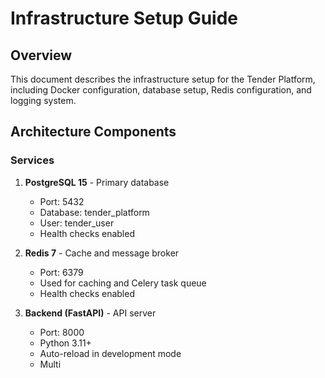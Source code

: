 # Infrastructure Setup Guide

## Overview

This document describes the infrastructure setup for the Tender Platform, including Docker configuration, database setup, Redis configuration, and logging system.

## Architecture Components

### Services

1. **PostgreSQL 15** - Primary database
   - Port: 5432
   - Database: tender_platform
   - User: tender_user
   - Health checks enabled

2. **Redis 7** - Cache and message broker
   - Port: 6379
   - Used for caching and Celery task queue
   - Health checks enabled

3. **Backend (FastAPI)** - API server
   - Port: 8000
   - Python 3.11+
   - Auto-reload in development mode
   - Multi